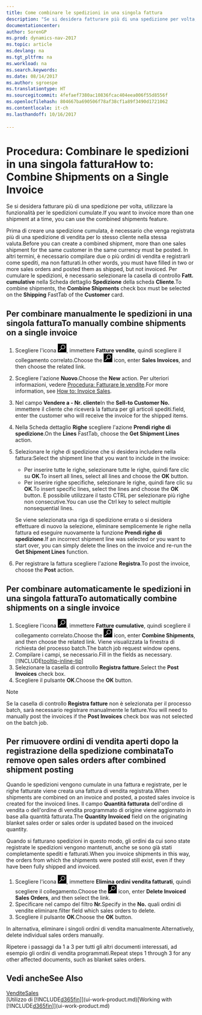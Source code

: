 ```yaml
---
title: Come combinare le spedizioni in una singola fattura
description: "Se si desidera fatturare più di una spedizione per volta, utilizzare la funzionalità per le spedizioni cumulate."
documentationcenter: 
author: SorenGP
ms.prod: dynamics-nav-2017
ms.topic: article
ms.devlang: na
ms.tgt_pltfrm: na
ms.workload: na
ms.search.keywords: 
ms.date: 08/14/2017
ms.author: sgroespe
ms.translationtype: HT
ms.sourcegitcommit: 4fefaef7380ac10836fcac404eea006f55d8556f
ms.openlocfilehash: 804667ba690506f78af38cf1a89f3490d1721062
ms.contentlocale: it-ch
ms.lasthandoff: 10/16/2017

---
```

# <a name="how-to-combine-shipments-on-a-single-invoice"></a><span data-ttu-id="ecda9-103">Procedura: Combinare le spedizioni in una singola fattura</span><span class="sxs-lookup"><span data-stu-id="ecda9-103">How to: Combine Shipments on a Single Invoice</span></span>
<span data-ttu-id="ecda9-104">Se si desidera fatturare più di una spedizione per volta, utilizzare la funzionalità per le spedizioni cumulate.</span><span class="sxs-lookup"><span data-stu-id="ecda9-104">If you want to invoice more than one shipment at a time, you can use the combined shipments feature.</span></span>  

 <span data-ttu-id="ecda9-105">Prima di creare una spedizione cumulata, è necessario che venga registrata più di una spedizione di vendita per lo stesso cliente nella stessa valuta.</span><span class="sxs-lookup"><span data-stu-id="ecda9-105">Before you can create a combined shipment, more than one sales shipment for the same customer in the same currency must be posted.</span></span> <span data-ttu-id="ecda9-106">In altri termini, è necessario compilare due o più ordini di vendita e registrarli come spediti, ma non fatturati.</span><span class="sxs-lookup"><span data-stu-id="ecda9-106">In other words, you must have filled in two or more sales orders and posted them as shipped, but not invoiced.</span></span> <span data-ttu-id="ecda9-107">Per cumulare le spedizioni, è necessario selezionare la casella di controllo **Fatt. cumulative** nella Scheda dettaglio **Spedizione** della scheda **Cliente**.</span><span class="sxs-lookup"><span data-stu-id="ecda9-107">To combine shipments, the **Combine Shipments** check box must be selected on the **Shipping** FastTab of the **Customer** card.</span></span>  

## <a name="to-manually-combine-shipments-on-a-single-invoice"></a><span data-ttu-id="ecda9-108">Per combinare manualmente le spedizioni in una singola fattura</span><span class="sxs-lookup"><span data-stu-id="ecda9-108">To manually combine shipments on a single invoice</span></span>  
1. <span data-ttu-id="ecda9-109">Scegliere l'icona ![Cerca pagina o report](media/ui-search/search_small.png "icona Cerca pagina o report"), immettere **Fatture vendite**, quindi scegliere il collegamento correlato.</span><span class="sxs-lookup"><span data-stu-id="ecda9-109">Choose the ![Search for Page or Report](media/ui-search/search_small.png "Search for Page or Report icon") icon, enter **Sales Invoices**, and then choose the related link.</span></span>  
2. <span data-ttu-id="ecda9-110">Scegliere l'azione **Nuovo**.</span><span class="sxs-lookup"><span data-stu-id="ecda9-110">Choose the **New** action.</span></span> <span data-ttu-id="ecda9-111">Per ulteriori informazioni, vedere [Procedura: Fatturare le vendite](sales-how-invoice-sales.md).</span><span class="sxs-lookup"><span data-stu-id="ecda9-111">For more information, see [How to: Invoice Sales](sales-how-invoice-sales.md).</span></span>
3. <span data-ttu-id="ecda9-112">Nel campo **Vendere a - Nr. cliente**</span><span class="sxs-lookup"><span data-stu-id="ecda9-112">In the **Sell-to Customer No.**</span></span> <span data-ttu-id="ecda9-113">immettere il cliente che riceverà la fattura per gli articoli spediti.</span><span class="sxs-lookup"><span data-stu-id="ecda9-113">field, enter the customer who will receive the invoice for the shipped items.</span></span>  
4. <span data-ttu-id="ecda9-114">Nella Scheda dettaglio **Righe** scegliere l'azione **Prendi righe di spedizione**.</span><span class="sxs-lookup"><span data-stu-id="ecda9-114">On the **Lines** FastTab, choose the **Get Shipment Lines** action.</span></span>  
5. <span data-ttu-id="ecda9-115">Selezionare le righe di spedizione che si desidera includere nella fattura:</span><span class="sxs-lookup"><span data-stu-id="ecda9-115">Select the shipment line that you want to include in the invoice:</span></span>  

    - <span data-ttu-id="ecda9-116">Per inserire tutte le righe, selezionare tutte le righe, quindi fare clic su **OK**.</span><span class="sxs-lookup"><span data-stu-id="ecda9-116">To insert all lines, select all lines and choose the **OK** button.</span></span>  
    - <span data-ttu-id="ecda9-117">Per inserire righe specifiche, selezionare le righe, quindi fare clic su **OK**.</span><span class="sxs-lookup"><span data-stu-id="ecda9-117">To insert specific lines, select the lines and choose the **OK** button.</span></span> <span data-ttu-id="ecda9-118">È possibile utilizzare il tasto CTRL per selezionare più righe non consecutive.</span><span class="sxs-lookup"><span data-stu-id="ecda9-118">You can use the Ctrl key to select multiple nonsequential lines.</span></span>  

    <span data-ttu-id="ecda9-119">Se viene selezionata una riga di spedizione errata o si desidera effettuare di nuovo la selezione, eliminare semplicemente le righe nella fattura ed eseguire nuovamente la funzione **Prendi righe di spedizione**.</span><span class="sxs-lookup"><span data-stu-id="ecda9-119">If an incorrect shipment line was selected or you want to start over, you can simply delete the lines on the invoice and re-run the **Get Shipment Lines** function.</span></span>  
7. <span data-ttu-id="ecda9-120">Per registrare la fattura scegliere l'azione **Registra**.</span><span class="sxs-lookup"><span data-stu-id="ecda9-120">To post the invoice, choose the **Post** action.</span></span>  

## <a name="to-automatically-combine-shipments-on-a-single-invoice"></a><span data-ttu-id="ecda9-121">Per combinare automaticamente le spedizioni in una singola fattura</span><span class="sxs-lookup"><span data-stu-id="ecda9-121">To automatically combine shipments on a single invoice</span></span>  
1. <span data-ttu-id="ecda9-122">Scegliere l'icona ![Cerca pagina o report](media/ui-search/search_small.png "icona Cerca pagina o report"), immettere **Fatture cumulative**, quindi scegliere il collegamento correlato.</span><span class="sxs-lookup"><span data-stu-id="ecda9-122">Choose the ![Search for Page or Report](media/ui-search/search_small.png "Search for Page or Report icon") icon, enter **Combine Shipments**, and then choose the related link.</span></span> <span data-ttu-id="ecda9-123">Viene visualizzata la finestra di richiesta del processo batch.</span><span class="sxs-lookup"><span data-stu-id="ecda9-123">The batch job request window opens.</span></span>  
2. <span data-ttu-id="ecda9-124">Compilare i campi, se necessario.</span><span class="sxs-lookup"><span data-stu-id="ecda9-124">Fill in the fields as necessary.</span></span> [!INCLUDE[tooltip-inline-tip](includes/tooltip-inline-tip_md.md)]
3. <span data-ttu-id="ecda9-125">Selezionare la casella di controllo **Registra fatture**.</span><span class="sxs-lookup"><span data-stu-id="ecda9-125">Select the **Post Invoices** check box.</span></span>  
4.  <span data-ttu-id="ecda9-126">Scegliere il pulsante **OK**.</span><span class="sxs-lookup"><span data-stu-id="ecda9-126">Choose the **OK** button.</span></span>  

> [!NOTE]  
>  <span data-ttu-id="ecda9-127">Se la casella di controllo **Registra fatture** non è selezionata per il processo batch, sarà necessario registrare manualmente le fatture.</span><span class="sxs-lookup"><span data-stu-id="ecda9-127">You will need to manually post the invoices if the **Post Invoices** check box was not selected on the batch job.</span></span>  

## <a name="to-remove-open-sales-orders-after-combined-shipment-posting"></a><span data-ttu-id="ecda9-128">Per rimuovere ordini di vendita aperti dopo la registrazione della spedizione combinata</span><span class="sxs-lookup"><span data-stu-id="ecda9-128">To remove open sales orders after combined shipment posting</span></span> 
<span data-ttu-id="ecda9-129">Quando le spedizioni vengono cumulate in una fattura e registrate, per le righe fatturate viene creata una fattura di vendita registrata.</span><span class="sxs-lookup"><span data-stu-id="ecda9-129">When shipments are combined on an invoice and posted, a posted sales invoice is created for the invoiced lines.</span></span> <span data-ttu-id="ecda9-130">Il campo **Quantità fatturata** dell'ordine di vendita o dell'ordine di vendita programmato di origine viene aggiornato in base alla quantità fatturata.</span><span class="sxs-lookup"><span data-stu-id="ecda9-130">The **Quantity Invoiced** field on the originating blanket sales order or sales order is updated based on the invoiced quantity.</span></span>  

<span data-ttu-id="ecda9-131">Quando si fatturano spedizioni in questo modo, gli ordini da cui sono state registrate le spedizioni vengono mantenuti, anche se sono già stati completamente spediti e fatturati.</span><span class="sxs-lookup"><span data-stu-id="ecda9-131">When you invoice shipments in this way, the orders from which the shipments were posted still exist, even if they have been fully shipped and invoiced.</span></span>   

1. <span data-ttu-id="ecda9-132">Scegliere l'icona ![Cerca pagina o report](media/ui-search/search_small.png "icona Cerca pagina o report"), immettere **Elimina ordini vendita fatturati**, quindi scegliere il collegamento.</span><span class="sxs-lookup"><span data-stu-id="ecda9-132">Choose the ![Search for Page or Report](media/ui-search/search_small.png "Search for Page or Report icon") icon, enter **Delete Invoiced Sales Orders**, and then select the link.</span></span>  
2. <span data-ttu-id="ecda9-133">Specificare nel campo del filtro **Nr.**</span><span class="sxs-lookup"><span data-stu-id="ecda9-133">Specify in the **No.**</span></span> <span data-ttu-id="ecda9-134">quali ordini di vendite eliminare.</span><span class="sxs-lookup"><span data-stu-id="ecda9-134">filter field which sales orders to delete.</span></span>  
3. <span data-ttu-id="ecda9-135">Scegliere il pulsante **OK**.</span><span class="sxs-lookup"><span data-stu-id="ecda9-135">Choose the **OK** button.</span></span>  

<span data-ttu-id="ecda9-136">In alternativa, eliminare i singoli ordini di vendita manualmente.</span><span class="sxs-lookup"><span data-stu-id="ecda9-136">Alternatively, delete individual sales orders manually.</span></span>  

<span data-ttu-id="ecda9-137">Ripetere i passaggi da 1 a 3 per tutti gli altri documenti interessati, ad esempio gli ordini di vendita programmati.</span><span class="sxs-lookup"><span data-stu-id="ecda9-137">Repeat steps 1 through 3 for any other affected documents, such as blanket sales orders.</span></span>

## <a name="see-also"></a><span data-ttu-id="ecda9-138">Vedi anche</span><span class="sxs-lookup"><span data-stu-id="ecda9-138">See Also</span></span>  
[<span data-ttu-id="ecda9-139">Vendite</span><span class="sxs-lookup"><span data-stu-id="ecda9-139">Sales</span></span>](sales-manage-sales.md)  
<span data-ttu-id="ecda9-140">[Utilizzo di [!INCLUDE[d365fin](includes/d365fin_md.md)]](ui-work-product.md)</span><span class="sxs-lookup"><span data-stu-id="ecda9-140">[Working with [!INCLUDE[d365fin](includes/d365fin_md.md)]](ui-work-product.md)</span></span>

